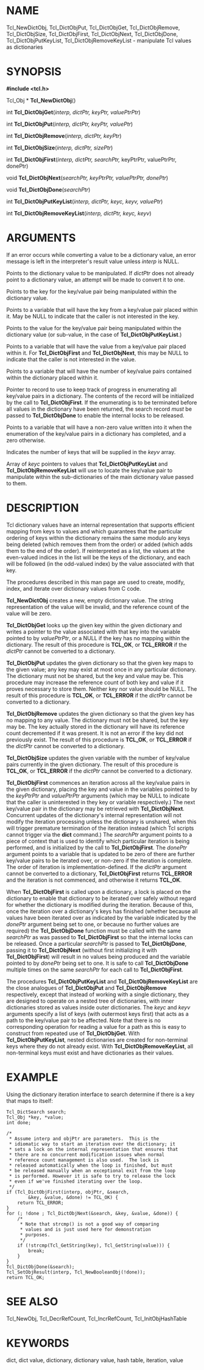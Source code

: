 # NAME

Tcl_NewDictObj, Tcl_DictObjPut, Tcl_DictObjGet, Tcl_DictObjRemove,
Tcl_DictObjSize, Tcl_DictObjFirst, Tcl_DictObjNext, Tcl_DictObjDone,
Tcl_DictObjPutKeyList, Tcl_DictObjRemoveKeyList - manipulate Tcl values
as dictionaries

# SYNOPSIS

**#include \<tcl.h\>**

Tcl_Obj \* **Tcl_NewDictObj**()

int **Tcl_DictObjGet**(*interp, dictPtr, keyPtr, valuePtrPtr*)

int **Tcl_DictObjPut**(*interp, dictPtr, keyPtr, valuePtr*)

int **Tcl_DictObjRemove**(*interp, dictPtr, keyPtr*)

int **Tcl_DictObjSize**(*interp, dictPtr, sizePtr*)

int **Tcl_DictObjFirst**(*interp, dictPtr, searchPtr,* keyPtrPtr,
valuePtrPtr, donePtr)

void **Tcl_DictObjNext**(*searchPtr, keyPtrPtr, valuePtrPtr, donePtr*)

void **Tcl_DictObjDone**(*searchPtr*)

int **Tcl_DictObjPutKeyList**(*interp, dictPtr, keyc, keyv, valuePtr*)

int **Tcl_DictObjRemoveKeyList**(*interp, dictPtr, keyc, keyv*)

# ARGUMENTS

If an error occurs while converting a value to be a dictionary value, an
error message is left in the interpreter\'s result value unless *interp*
is NULL.

Points to the dictionary value to be manipulated. If *dictPtr* does not
already point to a dictionary value, an attempt will be made to convert
it to one.

Points to the key for the key/value pair being manipulated within the
dictionary value.

Points to a variable that will have the key from a key/value pair placed
within it. May be NULL to indicate that the caller is not interested in
the key.

Points to the value for the key/value pair being manipulated within the
dictionary value (or sub-value, in the case of
**Tcl_DictObjPutKeyList**.)

Points to a variable that will have the value from a key/value pair
placed within it. For **Tcl_DictObjFirst** and **Tcl_DictObjNext**, this
may be NULL to indicate that the caller is not interested in the value.

Points to a variable that will have the number of key/value pairs
contained within the dictionary placed within it.

Pointer to record to use to keep track of progress in enumerating all
key/value pairs in a dictionary. The contents of the record will be
initialized by the call to **Tcl_DictObjFirst**. If the enumerating is
to be terminated before all values in the dictionary have been returned,
the search record *must* be passed to **Tcl_DictObjDone** to enable the
internal locks to be released.

Points to a variable that will have a non-zero value written into it
when the enumeration of the key/value pairs in a dictionary has
completed, and a zero otherwise.

Indicates the number of keys that will be supplied in the *keyv* array.

Array of *keyc* pointers to values that **Tcl_DictObjPutKeyList** and
**Tcl_DictObjRemoveKeyList** will use to locate the key/value pair to
manipulate within the sub-dictionaries of the main dictionary value
passed to them.

# DESCRIPTION

Tcl dictionary values have an internal representation that supports
efficient mapping from keys to values and which guarantees that the
particular ordering of keys within the dictionary remains the same
modulo any keys being deleted (which removes them from the order) or
added (which adds them to the end of the order). If reinterpreted as a
list, the values at the even-valued indices in the list will be the keys
of the dictionary, and each will be followed (in the odd-valued index)
by the value associated with that key.

The procedures described in this man page are used to create, modify,
index, and iterate over dictionary values from C code.

**Tcl_NewDictObj** creates a new, empty dictionary value. The string
representation of the value will be invalid, and the reference count of
the value will be zero.

**Tcl_DictObjGet** looks up the given key within the given dictionary
and writes a pointer to the value associated with that key into the
variable pointed to by *valuePtrPtr*, or a NULL if the key has no
mapping within the dictionary. The result of this procedure is
**TCL_OK**, or **TCL_ERROR** if the *dictPtr* cannot be converted to a
dictionary.

**Tcl_DictObjPut** updates the given dictionary so that the given key
maps to the given value; any key may exist at most once in any
particular dictionary. The dictionary must not be shared, but the key
and value may be. This procedure may increase the reference count of
both key and value if it proves necessary to store them. Neither key nor
value should be NULL. The result of this procedure is **TCL_OK**, or
**TCL_ERROR** if the *dictPtr* cannot be converted to a dictionary.

**Tcl_DictObjRemove** updates the given dictionary so that the given key
has no mapping to any value. The dictionary must not be shared, but the
key may be. The key actually stored in the dictionary will have its
reference count decremented if it was present. It is not an error if the
key did not previously exist. The result of this procedure is
**TCL_OK**, or **TCL_ERROR** if the *dictPtr* cannot be converted to a
dictionary.

**Tcl_DictObjSize** updates the given variable with the number of
key/value pairs currently in the given dictionary. The result of this
procedure is **TCL_OK**, or **TCL_ERROR** if the *dictPtr* cannot be
converted to a dictionary.

**Tcl_DictObjFirst** commences an iteration across all the key/value
pairs in the given dictionary, placing the key and value in the
variables pointed to by the *keyPtrPtr* and *valuePtrPtr* arguments
(which may be NULL to indicate that the caller is uninterested in they
key or variable respectively.) The next key/value pair in the dictionary
may be retrieved with **Tcl_DictObjNext**. Concurrent updates of the
dictionary\'s internal representation will not modify the iteration
processing unless the dictionary is unshared, when this will trigger
premature termination of the iteration instead (which Tcl scripts cannot
trigger via the **dict** command.) The *searchPtr* argument points to a
piece of context that is used to identify which particular iteration is
being performed, and is initialized by the call to **Tcl_DictObjFirst**.
The *donePtr* argument points to a variable that is updated to be zero
of there are further key/value pairs to be iterated over, or non-zero if
the iteration is complete. The order of iteration is
implementation-defined. If the *dictPtr* argument cannot be converted to
a dictionary, **Tcl_DictObjFirst** returns **TCL_ERROR** and the
iteration is not commenced, and otherwise it returns **TCL_OK**.

When **Tcl_DictObjFirst** is called upon a dictionary, a lock is placed
on the dictionary to enable that dictionary to be iterated over safely
without regard for whether the dictionary is modified during the
iteration. Because of this, once the iteration over a dictionary\'s keys
has finished (whether because all values have been iterated over as
indicated by the variable indicated by the *donePtr* argument being set
to one, or because no further values are required) the
**Tcl_DictObjDone** function must be called with the same *searchPtr* as
was passed to **Tcl_DictObjFirst** so that the internal locks can be
released. Once a particular *searchPtr* is passed to
**Tcl_DictObjDone**, passing it to **Tcl_DictObjNext** (without first
initializing it with **Tcl_DictObjFirst**) will result in no values
being produced and the variable pointed to by *donePtr* being set to
one. It is safe to call **Tcl_DictObjDone** multiple times on the same
*searchPtr* for each call to **Tcl_DictObjFirst**.

The procedures **Tcl_DictObjPutKeyList** and
**Tcl_DictObjRemoveKeyList** are the close analogues of
**Tcl_DictObjPut** and **Tcl_DictObjRemove** respectively, except that
instead of working with a single dictionary, they are designed to
operate on a nested tree of dictionaries, with inner dictionaries stored
as values inside outer dictionaries. The *keyc* and *keyv* arguments
specify a list of keys (with outermost keys first) that acts as a path
to the key/value pair to be affected. Note that there is no
corresponding operation for reading a value for a path as this is easy
to construct from repeated use of **Tcl_DictObjGet**. With
**Tcl_DictObjPutKeyList**, nested dictionaries are created for
non-terminal keys where they do not already exist. With
**Tcl_DictObjRemoveKeyList**, all non-terminal keys must exist and have
dictionaries as their values.

# EXAMPLE

Using the dictionary iteration interface to search determine if there is
a key that maps to itself:

    Tcl_DictSearch search;
    Tcl_Obj *key, *value;
    int done;

    /*
     * Assume interp and objPtr are parameters.  This is the
     * idiomatic way to start an iteration over the dictionary; it
     * sets a lock on the internal representation that ensures that
     * there are no concurrent modification issues when normal
     * reference count management is also used.  The lock is
     * released automatically when the loop is finished, but must
     * be released manually when an exceptional exit from the loop
     * is performed. However it is safe to try to release the lock
     * even if we've finished iterating over the loop.
     */
    if (Tcl_DictObjFirst(interp, objPtr, &search,
            &key, &value, &done) != TCL_OK) {
        return TCL_ERROR;
    }
    for (; !done ; Tcl_DictObjNext(&search, &key, &value, &done)) {
        /*
         * Note that strcmp() is not a good way of comparing
         * values and is just used here for demonstration
         * purposes.
         */
        if (!strcmp(Tcl_GetString(key), Tcl_GetString(value))) {
            break;
        }
    }
    Tcl_DictObjDone(&search);
    Tcl_SetObjResult(interp, Tcl_NewBooleanObj(!done));
    return TCL_OK;

# SEE ALSO

Tcl_NewObj, Tcl_DecrRefCount, Tcl_IncrRefCount, Tcl_InitObjHashTable

# KEYWORDS

dict, dict value, dictionary, dictionary value, hash table, iteration,
value
